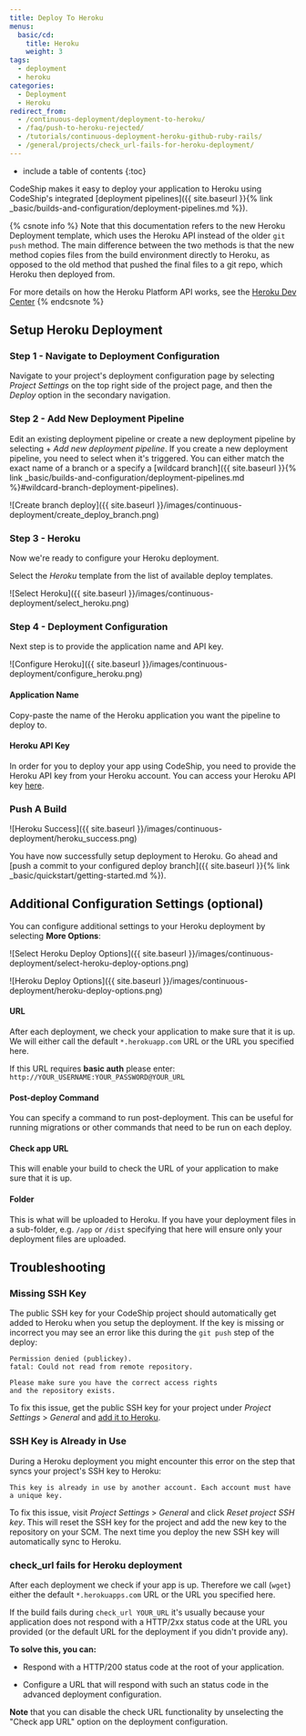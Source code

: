 ```yaml
---
title: Deploy To Heroku
menus:
  basic/cd:
    title: Heroku
    weight: 3
tags:
  - deployment
  - heroku
categories:
  - Deployment
  - Heroku  
redirect_from:
  - /continuous-deployment/deployment-to-heroku/
  - /faq/push-to-heroku-rejected/
  - /tutorials/continuous-deployment-heroku-github-ruby-rails/
  - /general/projects/check_url-fails-for-heroku-deployment/
---
```


* include a table of contents
{:toc}

CodeShip makes it easy to deploy your application to Heroku using CodeShip's integrated [deployment pipelines]({{ site.baseurl }}{% link _basic/builds-and-configuration/deployment-pipelines.md %}).

{% csnote info %}
Note that this documentation refers to the new Heroku Deployment template, which uses the Heroku API instead of the older `git push` method. The main difference between the two methods is that the new method copies files from the build environment directly to Heroku, as opposed to the old method that pushed the final files to a git repo, which Heroku then deployed from.

For more details on how the Heroku Platform API works, see the [Heroku Dev Center](https://devcenter.heroku.com/articles/platform-api-quickstart)
{% endcsnote %}

## Setup Heroku Deployment

### Step 1 - Navigate to Deployment Configuration
Navigate to your project's deployment configuration page by selecting _Project Settings_ on the top right side of the project page, and then the _Deploy_ option in the secondary navigation.

### Step 2 - Add New Deployment Pipeline
Edit an existing deployment pipeline or create a new deployment pipeline by selecting + _Add new deployment pipeline_. If you create a new deployment pipeline, you need to select when it's triggered. You can either match the exact name of a branch or a specify a [wildcard branch]({{ site.baseurl }}{% link _basic/builds-and-configuration/deployment-pipelines.md %}#wildcard-branch-deployment-pipelines).

![Create branch deploy]({{ site.baseurl }}/images/continuous-deployment/create_deploy_branch.png)

### Step 3 - Heroku
Now we're ready to configure your Heroku deployment.

Select the _Heroku_ template from the list of available deploy templates.

![Select Heroku]({{ site.baseurl }}/images/continuous-deployment/select_heroku.png)

### Step 4 - Deployment Configuration

Next step is to provide the application name and API key.

![Configure Heroku]({{ site.baseurl }}/images/continuous-deployment/configure_heroku.png)

#### Application Name
Copy-paste the name of the Heroku application you want the pipeline to deploy to.

#### Heroku API Key
In order for you to deploy your app using CodeShip, you need to provide the Heroku API key from your Heroku account. You can access your Heroku API key [here](https://dashboard.heroku.com/account).

### Push A Build

![Heroku Success]({{ site.baseurl }}/images/continuous-deployment/heroku_success.png)

You have now successfully setup deployment to Heroku. Go ahead and [push a commit to your configured deploy branch]({{ site.baseurl }}{% link _basic/quickstart/getting-started.md %}).

## Additional Configuration Settings (optional)
You can configure additional settings to your Heroku deployment by selecting **More Options**:

![Select Heroku Deploy Options]({{ site.baseurl }}/images/continuous-deployment/select-heroku-deploy-options.png)

![Heroku Deploy Options]({{ site.baseurl }}/images/continuous-deployment/heroku-deploy-options.png)

#### URL
After each deployment, we check your application to make sure that it is up. We will either call the default `*.herokuapp.com` URL or the URL you specified here.

If this URL requires **basic auth** please enter: `http://YOUR_USERNAME:YOUR_PASSWORD@YOUR_URL`

#### Post-deploy Command
You can specify a command to run post-deployment. This can be useful for running migrations or other commands that need to be run on each deploy.

#### Check app URL
This will enable your build to check the URL of your application to make sure that it is up.

#### Folder
This is what will be uploaded to Heroku. If you have your deployment files in a sub-folder, e.g. `/app` or `/dist` specifying that here will ensure only your deployment files are uploaded.

## Troubleshooting

### Missing SSH Key
The public SSH key for your CodeShip project should automatically get added to Heroku when you setup the deployment. If the key is missing or incorrect you may see an error like this during the `git push` step of the deploy:

```
Permission denied (publickey).
fatal: Could not read from remote repository.

Please make sure you have the correct access rights
and the repository exists.
```

To fix this issue, get the public SSH key for your project under _Project Settings_ > _General_ and [add it to Heroku](https://devcenter.heroku.com/articles/keys#adding-keys-to-heroku).

### SSH Key is Already in Use

During a Heroku deployment you might encounter this error on the step that syncs your project's SSH key to Heroku:

```
This key is already in use by another account. Each account must have a unique key.
```

To fix this issue, visit _Project Settings_ > _General_ and click _Reset project SSH key_. This will reset the SSH key for the project and add the new key to the repository on your SCM. The next time you deploy the new SSH key will automatically sync to Heroku.

### check_url fails for Heroku deployment

After each deployment we check if your app is up. Therefore we call (`wget`) either the default `*.herokuapps.com` URL or the URL you specified here.

If the build fails during `check_url YOUR_URL` it's usually because your application does not respond with a HTTP/2xx status code at the URL you provided (or the default URL for the deployment if you didn't provide any).

**To solve this, you can:**

* Respond with a HTTP/200 status code at the root of your application.

* Configure a URL that will respond with such an status code in the advanced deployment configuration.

**Note** that you can disable the check URL functionality by unselecting the "Check app URL" option on the deployment configuration.
